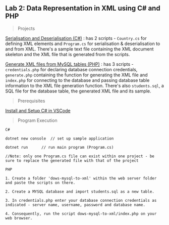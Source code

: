 ## Lab 2: Data Representation in XML using C# and PHP

> Projects

[Serialisation and Deserialisation (C#)](https://github.com/AllanVikiru/DistributedObjectsWebServices/tree/xml/Serialisation%20And%20Deserialisation) : has 2 scripts - ```Country.cs``` for defining XML elements and ```Program.cs``` for serialisation & deserialisation to and from XML. There's a sample text file containing the XML document skeleton and the XML file that is generated from the scripts.

[Generate XML files from MySQL tables (PHP)](https://github.com/AllanVikiru/DistributedObjectsWebServices/tree/xml/MySQL%20To%20XML) : has 3 scripts - ```credentials.php``` for declaring database connection credentials, ```generate.php``` containing the function for generating the XML file and ```index.php``` for connecting to the database and passing database table information to the XML file generation function. There's also ```students.sql```, a SQL file for the database table, the generated XML file and its sample. 
  
> Prerequisites

[Install and Setup C# in VSCode](https://www.youtube.com/watch?v=Y7GMBmd1EAk) 


> Program Execution

```
C#
 
dotnet new console  // set up sample application

dotnet run      // run main program (Program.cs)  

//Note: only one Program.cs file can exist within one project - be sure to replace the generated file with that of the project         
```

```
PHP

1. Create a folder 'dows-mysql-to-xml' within the web server folder and paste the scripts on there. 

2. Create a MYSQL database and import students.sql as a new table. 

3. In credentials.php enter your database connection credentials as indicated - server name, username, password and database name.

4. Consequently, run the script dows-mysql-to-xml/index.php on your web browser.
            
```


